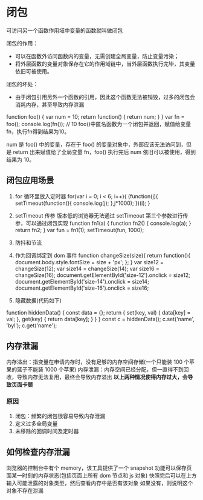 # 闭包

可访问另一个函数作用域中变量的函数就叫做闭包

闭包的作用：

- 可以在函数外访问函数内的变量，无需创建全局变量，防止变量污染；
- 将外层函数的变量对象保存在它的作用域链中，当外层函数执行完毕，其变量依旧可被使用。

闭包的坏处：

- 由于闭包引用另外一个函数的引用，因此这个函数无法被销毁，过多的闭包会消耗内存，甚至导致内存泄漏

function foo() {
  var num = 10;
    return function() {
      return num;
    }
}
var fn = foo();
console.log(fn()); // 10
foo()中匿名函数为一个闭包并返回，赋值给变量fn，执行fn得到结果为10。

num 是 foo() 中的变量，存在于 foo() 的变量对象中，外部应该无法访问到，但是 return 出来赋值给了全局变量 fn，foo() 执行完后 num 依旧可以被使用，得到结果为 10。

## 闭包应用场景

1. for 循环里放入定时器
for(var i = 0; i < 6; i++){
    (function(j){
        setTimeout(function(){
            console.log(j);
        },j*1000);
    })(i);
}

2. setTimeout 传参
版本低的浏览器无法通过 setTimeout 第三个参数进行传参，可以通过闭包实现
function fn1(a) {
  function fn2() {
    console.log(a);
  }
  return fn2;
}
var fun = fn1(1);
setTimeout(fun, 1000);

3. 防抖和节流

4. 作为回调绑定到 dom 事件
function changeSize(size){
  return function(){
    document.body.style.fontSize = size + 'px';
  };
}
var size12 = changeSize(12);
var size14 = changeSize(14);
var size16 = changeSize(16);
document.getElementById('size-12').onclick = size12;
document.getElementById('size-14').onclick = size14;
document.getElementById('size-16').onclick = size16;

5. 隐藏数据(代码如下)

function hiddenData() {
  const data = {};
  return {
    set(key, val) {
      data[key] = val;
    },
    get(key) {
      return data[key];
    }
  }
}
const c = hiddenData();
c.set('name', 'byl');
c.get('name');

## 内存泄漏

内存溢出：指变量在申请内存时，没有足够的内存空间存储(一个只能装 100 个苹果的篮子不能装 1000 个苹果)
内存泄漏：内存空间已经分配，但一直得不到回收，导致内存无法复用，最终会导致内存溢出
**以上两种情况使得内存过大，会导致页面卡顿**

### 原因

1. 闭包：频繁的闭包很容易导致内存泄漏
2. 定义过多全局变量
3. 未移除的回调时间及定时器

## 如何检查内存泄漏

浏览器的控制台中有个 memory，该工具提供了一个 snapshot 功能可以保存页面某一时刻的内存状态(包括页面上所有 dom 节点和 js 对象)
快照完后可以在上方输入可能泄露的对象类型，然后查看内存中是否有该对象
如果没有，则说明这个对象不存在泄漏

